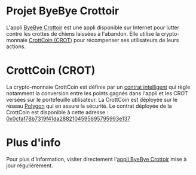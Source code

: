 # Projet ByeBye Crottoir

L'appli [ByeBye Crottoir](https://byebyecrottoir.eu) est une appli disponible sur Internet pour lutter contre les crottes de chiens laissées à l'abandon. Elle utilise la crypto-monnaie [CrottCoin (CROT)](https://github.com/IntraCherche/ByeByeCrottoir/tree/main/CrottCoin) pour récompenser ses utilisateurs de leurs actions.

# CrottCoin (CROT)
La crypto-monnaie CrottCoin est définie par un [contrat intelligent](https://github.com/IntraCherche/ByeByeCrottoir/blob/main/CrottCoin/CrottCoin.sol) qui règle notamment la conversion entre les points gagnés dans l'appli et les CROT versées sur le portefeuille utilisateur. La CrottCoin est déployée sur le réseau [Polygon](https://polygon.technology/) qui en assure la sécurité. Le contrat déployée de la CrottCoin est disponible à cette adresse :  [0x0cfaf78b7319f41da2882104595695795993e137](https://polygonscan.com/token/0x0cfaf78b7319f41da2882104595695795993e137)

# Plus d'info
Pour plus d'information, visiter directement l'[appli ByeBye Crottoir](https://byebyecrottoir.eu) mise à jour régulièrement.
